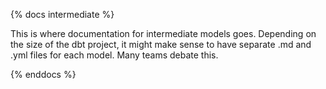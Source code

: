 {% docs intermediate %}

This is where documentation for intermediate models goes. Depending on the size of the dbt project,
it might make sense to have separate .md and .yml files for each model. Many teams debate this.

{% enddocs %}